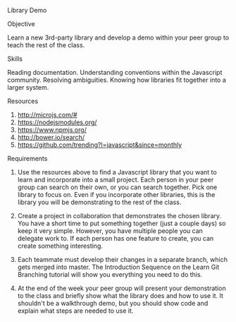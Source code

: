 Library Demo


Objective

Learn a new 3rd-party library and develop a demo within your peer group to teach the rest of the class.


Skills

Reading documentation.
Understanding conventions within the Javascript community.
Resolving ambiguities.
Knowing how libraries fit together into a larger system.


Resources

1) http://microjs.com/#  
2) https://nodejsmodules.org/  
3) https://www.npmjs.org/  
4) http://bower.io/search/  
5) https://github.com/trending?l=javascript&since=monthly  


Requirements

1) Use the resources above to find a Javascript library that you want to learn and incorporate into a small project. Each person in your peer group can search on their own, or you can search together. Pick one library to focus on. Even if you incorporate other libraries, this is the library you will be demonstrating to the rest of the class.

2) Create a project in collaboration that demonstrates the chosen library. You have a short time to put something together (just a couple days) so keep it very simple. However, you have multiple people you can delegate work to. If each person has one feature to create, you can create something interesting.

3) Each teammate must develop their changes in a separate branch, which gets merged into master. The Introduction Sequence on the Learn Git Branching tutorial will show you everything you need to do this.

4) At the end of the week your peer group will present your demonstration to the class and briefly show what the library does and how to use it. It shouldn't be a walkthrough demo, but you should show code and explain what steps are needed to use it.
